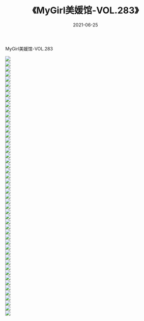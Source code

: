 ﻿---
layout: post
title:  《MyGirl美媛馆-VOL.283》
date:   2021-06-25
img: http://img.660000.xyz/Sharelink/网络美图/2021/MyGirl美媛馆-VOL.283/000.jpg
categories: [美女, 清纯, 唯美]
---

MyGirl美媛馆-VOL.283

  ![](http://img.660000.xyz/Sharelink/网络美图/2021/MyGirl美媛馆-VOL.283/001.jpg) <br> ![](http://img.660000.xyz/Sharelink/网络美图/2021/MyGirl美媛馆-VOL.283/002.jpg) <br> ![](http://img.660000.xyz/Sharelink/网络美图/2021/MyGirl美媛馆-VOL.283/003.jpg) <br> ![](http://img.660000.xyz/Sharelink/网络美图/2021/MyGirl美媛馆-VOL.283/004.jpg) <br> ![](http://img.660000.xyz/Sharelink/网络美图/2021/MyGirl美媛馆-VOL.283/005.jpg) <br> ![](http://img.660000.xyz/Sharelink/网络美图/2021/MyGirl美媛馆-VOL.283/006.jpg) <br> ![](http://img.660000.xyz/Sharelink/网络美图/2021/MyGirl美媛馆-VOL.283/007.jpg) <br> ![](http://img.660000.xyz/Sharelink/网络美图/2021/MyGirl美媛馆-VOL.283/008.jpg) <br> ![](http://img.660000.xyz/Sharelink/网络美图/2021/MyGirl美媛馆-VOL.283/009.jpg) <br> ![](http://img.660000.xyz/Sharelink/网络美图/2021/MyGirl美媛馆-VOL.283/010.jpg) <br> ![](http://img.660000.xyz/Sharelink/网络美图/2021/MyGirl美媛馆-VOL.283/011.jpg) <br> ![](http://img.660000.xyz/Sharelink/网络美图/2021/MyGirl美媛馆-VOL.283/012.jpg) <br> ![](http://img.660000.xyz/Sharelink/网络美图/2021/MyGirl美媛馆-VOL.283/013.jpg) <br> ![](http://img.660000.xyz/Sharelink/网络美图/2021/MyGirl美媛馆-VOL.283/014.jpg) <br> ![](http://img.660000.xyz/Sharelink/网络美图/2021/MyGirl美媛馆-VOL.283/015.jpg) <br> ![](http://img.660000.xyz/Sharelink/网络美图/2021/MyGirl美媛馆-VOL.283/016.jpg) <br> ![](http://img.660000.xyz/Sharelink/网络美图/2021/MyGirl美媛馆-VOL.283/017.jpg) <br> ![](http://img.660000.xyz/Sharelink/网络美图/2021/MyGirl美媛馆-VOL.283/018.jpg) <br> ![](http://img.660000.xyz/Sharelink/网络美图/2021/MyGirl美媛馆-VOL.283/019.jpg) <br> ![](http://img.660000.xyz/Sharelink/网络美图/2021/MyGirl美媛馆-VOL.283/020.jpg) <br> ![](http://img.660000.xyz/Sharelink/网络美图/2021/MyGirl美媛馆-VOL.283/021.jpg) <br> ![](http://img.660000.xyz/Sharelink/网络美图/2021/MyGirl美媛馆-VOL.283/022.jpg) <br> ![](http://img.660000.xyz/Sharelink/网络美图/2021/MyGirl美媛馆-VOL.283/023.jpg) <br> ![](http://img.660000.xyz/Sharelink/网络美图/2021/MyGirl美媛馆-VOL.283/024.jpg) <br> ![](http://img.660000.xyz/Sharelink/网络美图/2021/MyGirl美媛馆-VOL.283/025.jpg) <br> ![](http://img.660000.xyz/Sharelink/网络美图/2021/MyGirl美媛馆-VOL.283/026.jpg) <br> ![](http://img.660000.xyz/Sharelink/网络美图/2021/MyGirl美媛馆-VOL.283/027.jpg) <br> ![](http://img.660000.xyz/Sharelink/网络美图/2021/MyGirl美媛馆-VOL.283/028.jpg) <br> ![](http://img.660000.xyz/Sharelink/网络美图/2021/MyGirl美媛馆-VOL.283/029.jpg) <br> ![](http://img.660000.xyz/Sharelink/网络美图/2021/MyGirl美媛馆-VOL.283/030.jpg) <br> ![](http://img.660000.xyz/Sharelink/网络美图/2021/MyGirl美媛馆-VOL.283/031.jpg) <br> ![](http://img.660000.xyz/Sharelink/网络美图/2021/MyGirl美媛馆-VOL.283/032.jpg) <br> ![](http://img.660000.xyz/Sharelink/网络美图/2021/MyGirl美媛馆-VOL.283/033.jpg) <br> ![](http://img.660000.xyz/Sharelink/网络美图/2021/MyGirl美媛馆-VOL.283/034.jpg) <br> ![](http://img.660000.xyz/Sharelink/网络美图/2021/MyGirl美媛馆-VOL.283/035.jpg) <br> ![](http://img.660000.xyz/Sharelink/网络美图/2021/MyGirl美媛馆-VOL.283/036.jpg) <br> ![](http://img.660000.xyz/Sharelink/网络美图/2021/MyGirl美媛馆-VOL.283/037.jpg) <br> ![](http://img.660000.xyz/Sharelink/网络美图/2021/MyGirl美媛馆-VOL.283/038.jpg) <br> ![](http://img.660000.xyz/Sharelink/网络美图/2021/MyGirl美媛馆-VOL.283/039.jpg) <br> ![](http://img.660000.xyz/Sharelink/网络美图/2021/MyGirl美媛馆-VOL.283/040.jpg) <br> ![](http://img.660000.xyz/Sharelink/网络美图/2021/MyGirl美媛馆-VOL.283/041.jpg) <br> ![](http://img.660000.xyz/Sharelink/网络美图/2021/MyGirl美媛馆-VOL.283/042.jpg) <br> ![](http://img.660000.xyz/Sharelink/网络美图/2021/MyGirl美媛馆-VOL.283/043.jpg) <br> ![](http://img.660000.xyz/Sharelink/网络美图/2021/MyGirl美媛馆-VOL.283/044.jpg) <br> ![](http://img.660000.xyz/Sharelink/网络美图/2021/MyGirl美媛馆-VOL.283/045.jpg) <br> ![](http://img.660000.xyz/Sharelink/网络美图/2021/MyGirl美媛馆-VOL.283/046.jpg) <br> ![](http://img.660000.xyz/Sharelink/网络美图/2021/MyGirl美媛馆-VOL.283/047.jpg) <br> ![](http://img.660000.xyz/Sharelink/网络美图/2021/MyGirl美媛馆-VOL.283/048.jpg) <br> ![](http://img.660000.xyz/Sharelink/网络美图/2021/MyGirl美媛馆-VOL.283/049.jpg) <br> ![](http://img.660000.xyz/Sharelink/网络美图/2021/MyGirl美媛馆-VOL.283/050.jpg) <br> ![](http://img.660000.xyz/Sharelink/网络美图/2021/MyGirl美媛馆-VOL.283/051.jpg) <br>